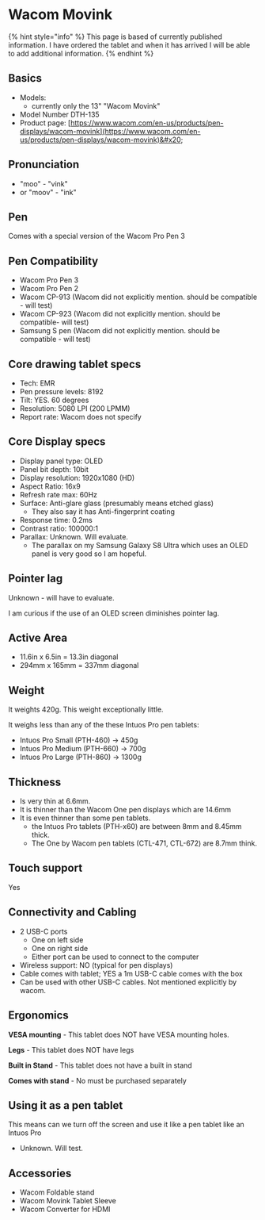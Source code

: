 # Wacom Movink

{% hint style="info" %}
This page is based of currently published information. I have ordered the tablet and when it has arrived I will be able to add additional information.
{% endhint %}

## Basics

* Models:
  * currently only the 13" "Wacom Movink"
* Model Number DTH-135
* Product page: [https://www.wacom.com/en-us/products/pen-displays/wacom-movink](https://www.wacom.com/en-us/products/pen-displays/wacom-movink)&#x20;

## Pronunciation

* "moo" - "vink"
* or "moov" - "ink"

## Pen

Comes with a special version of the Wacom Pro Pen 3

## Pen Compatibility

* Wacom Pro Pen 3
* Wacom Pro Pen 2
* Wacom CP-913 (Wacom did not explicitly mention. should be compatible - will test)
* Wacom CP-923 (Wacom did not explicitly mention. should be compatible- will test)
* Samsung S pen (Wacom did not explicitly mention. should be compatible - will test)

## Core drawing tablet specs

* Tech: EMR
* Pen pressure levels: 8192
* Tilt: YES. 60 degrees
* Resolution: 5080 LPI (200 LPMM)
* Report rate: Wacom does not specify

## Core Display specs

* Display panel type: OLED
* Panel bit depth: 10bit
* Display resolution: 1920x1080 (HD)
* Aspect Ratio: 16x9
* Refresh rate max: 60Hz
* Surface: Anti-glare glass (presumably means etched glass)
  * They also say it has Anti-fingerprint coating
* Response time: 0.2ms
* Contrast ratio: 100000:1
* Parallax: Unknown. Will evaluate.
  * The parallax on my Samsung Galaxy S8 Ultra which uses an OLED panel is very good so I am hopeful.

## Pointer lag

Unknown - will have to evaluate.

I am curious if the use of an OLED screen diminishes pointer lag.

## Active Area

* 11.6in x 6.5in = 13.3in diagonal
* 294mm x 165mm = 337mm diagonal

## Weight

It weights 420g. This weight exceptionally little.&#x20;

It weighs less than any of the these Intuos Pro pen tablets:

* Intuos Pro Small (PTH-460) -> 450g
* Intuos Pro Medium (PTH-660) -> 700g
* Intuos Pro Large (PTH-860) -> 1300g

## Thickness

* Is very thin at 6.6mm.
* It is thinner than the Wacom One pen displays which are 14.6mm
* It is even thinner than some pen tablets.&#x20;
  * the Intuos Pro tablets (PTH-x60) are between 8mm and 8.45mm thick.
  * The One by Wacom pen tablets (CTL-471, CTL-672) are 8.7mm think.

## Touch support

Yes

## Connectivity and Cabling

* 2 USB-C ports
  * One on left side
  * One on right side
  * Either port can be used to connect to the computer
* Wireless support: NO (typical for pen displays)
* Cable comes with tablet; YES a 1m USB-C cable comes with the box
* Can be used with other USB-C cables. Not mentioned explicitly by wacom.

## Ergonomics

**VESA mounting** - This tablet does NOT have VESA mounting holes.

**Legs** - This tablet does NOT have legs

**Built in Stand** - This tablet does not have a built in stand

**Comes with stand** - No must be purchased separately

## Using it as a pen tablet&#x20;

This means can we turn off the screen and use it like a pen tablet like an Intuos Pro

* Unknown. Will test.

## Accessories

* Wacom Foldable stand
* Wacom Movink Tablet Sleeve
* Wacom Converter for HDMI



